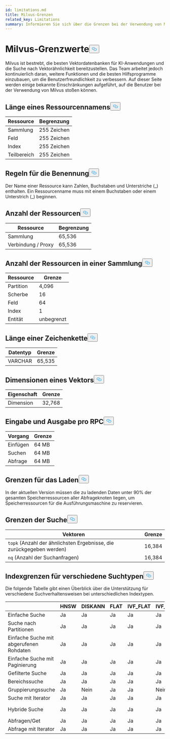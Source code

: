```yaml
---
id: limitations.md
title: Milvus-Grenzen
related_key: Limitations
summary: Informieren Sie sich über die Grenzen bei der Verwendung von Milvus.
---
```

<h1 id="Milvus-Limits" class="common-anchor-header">Milvus-Grenzwerte<button data-href="#Milvus-Limits" class="anchor-icon" translate="no">
      <svg translate="no"
        aria-hidden="true"
        focusable="false"
        height="20"
        version="1.1"
        viewBox="0 0 16 16"
        width="16"
      >
        <path
          fill="#0092E4"
          fill-rule="evenodd"
          d="M4 9h1v1H4c-1.5 0-3-1.69-3-3.5S2.55 3 4 3h4c1.45 0 3 1.69 3 3.5 0 1.41-.91 2.72-2 3.25V8.59c.58-.45 1-1.27 1-2.09C10 5.22 8.98 4 8 4H4c-.98 0-2 1.22-2 2.5S3 9 4 9zm9-3h-1v1h1c1 0 2 1.22 2 2.5S13.98 12 13 12H9c-.98 0-2-1.22-2-2.5 0-.83.42-1.64 1-2.09V6.25c-1.09.53-2 1.84-2 3.25C6 11.31 7.55 13 9 13h4c1.45 0 3-1.69 3-3.5S14.5 6 13 6z"
        ></path>
      </svg>
    </button></h1><p>Milvus ist bestrebt, die besten Vektordatenbanken für KI-Anwendungen und die Suche nach Vektorähnlichkeit bereitzustellen. Das Team arbeitet jedoch kontinuierlich daran, weitere Funktionen und die besten Hilfsprogramme einzubauen, um die Benutzerfreundlichkeit zu verbessern. Auf dieser Seite werden einige bekannte Einschränkungen aufgeführt, auf die Benutzer bei der Verwendung von Milvus stoßen können.</p>
<h2 id="Length-of-a-resource-name" class="common-anchor-header">Länge eines Ressourcennamens<button data-href="#Length-of-a-resource-name" class="anchor-icon" translate="no">
      <svg translate="no"
        aria-hidden="true"
        focusable="false"
        height="20"
        version="1.1"
        viewBox="0 0 16 16"
        width="16"
      >
        <path
          fill="#0092E4"
          fill-rule="evenodd"
          d="M4 9h1v1H4c-1.5 0-3-1.69-3-3.5S2.55 3 4 3h4c1.45 0 3 1.69 3 3.5 0 1.41-.91 2.72-2 3.25V8.59c.58-.45 1-1.27 1-2.09C10 5.22 8.98 4 8 4H4c-.98 0-2 1.22-2 2.5S3 9 4 9zm9-3h-1v1h1c1 0 2 1.22 2 2.5S13.98 12 13 12H9c-.98 0-2-1.22-2-2.5 0-.83.42-1.64 1-2.09V6.25c-1.09.53-2 1.84-2 3.25C6 11.31 7.55 13 9 13h4c1.45 0 3-1.69 3-3.5S14.5 6 13 6z"
        ></path>
      </svg>
    </button></h2><table>
<thead>
<tr><th>Ressource</th><th>Begrenzung</th></tr>
</thead>
<tbody>
<tr><td>Sammlung</td><td>255 Zeichen</td></tr>
<tr><td>Feld</td><td>255 Zeichen</td></tr>
<tr><td>Index</td><td>255 Zeichen</td></tr>
<tr><td>Teilbereich</td><td>255 Zeichen</td></tr>
</tbody>
</table>
<h2 id="Naming-rules" class="common-anchor-header">Regeln für die Benennung<button data-href="#Naming-rules" class="anchor-icon" translate="no">
      <svg translate="no"
        aria-hidden="true"
        focusable="false"
        height="20"
        version="1.1"
        viewBox="0 0 16 16"
        width="16"
      >
        <path
          fill="#0092E4"
          fill-rule="evenodd"
          d="M4 9h1v1H4c-1.5 0-3-1.69-3-3.5S2.55 3 4 3h4c1.45 0 3 1.69 3 3.5 0 1.41-.91 2.72-2 3.25V8.59c.58-.45 1-1.27 1-2.09C10 5.22 8.98 4 8 4H4c-.98 0-2 1.22-2 2.5S3 9 4 9zm9-3h-1v1h1c1 0 2 1.22 2 2.5S13.98 12 13 12H9c-.98 0-2-1.22-2-2.5 0-.83.42-1.64 1-2.09V6.25c-1.09.53-2 1.84-2 3.25C6 11.31 7.55 13 9 13h4c1.45 0 3-1.69 3-3.5S14.5 6 13 6z"
        ></path>
      </svg>
    </button></h2><p>Der Name einer Ressource kann Zahlen, Buchstaben und Unterstriche (_) enthalten. Ein Ressourcenname muss mit einem Buchstaben oder einem Unterstrich (_) beginnen.</p>
<h2 id="Number-of-resources" class="common-anchor-header">Anzahl der Ressourcen<button data-href="#Number-of-resources" class="anchor-icon" translate="no">
      <svg translate="no"
        aria-hidden="true"
        focusable="false"
        height="20"
        version="1.1"
        viewBox="0 0 16 16"
        width="16"
      >
        <path
          fill="#0092E4"
          fill-rule="evenodd"
          d="M4 9h1v1H4c-1.5 0-3-1.69-3-3.5S2.55 3 4 3h4c1.45 0 3 1.69 3 3.5 0 1.41-.91 2.72-2 3.25V8.59c.58-.45 1-1.27 1-2.09C10 5.22 8.98 4 8 4H4c-.98 0-2 1.22-2 2.5S3 9 4 9zm9-3h-1v1h1c1 0 2 1.22 2 2.5S13.98 12 13 12H9c-.98 0-2-1.22-2-2.5 0-.83.42-1.64 1-2.09V6.25c-1.09.53-2 1.84-2 3.25C6 11.31 7.55 13 9 13h4c1.45 0 3-1.69 3-3.5S14.5 6 13 6z"
        ></path>
      </svg>
    </button></h2><table>
<thead>
<tr><th>Ressource</th><th>Begrenzung</th></tr>
</thead>
<tbody>
<tr><td>Sammlung</td><td>65,536</td></tr>
<tr><td>Verbindung / Proxy</td><td>65,536</td></tr>
</tbody>
</table>
<h2 id="Number-of-resources-in-a-collection" class="common-anchor-header">Anzahl der Ressourcen in einer Sammlung<button data-href="#Number-of-resources-in-a-collection" class="anchor-icon" translate="no">
      <svg translate="no"
        aria-hidden="true"
        focusable="false"
        height="20"
        version="1.1"
        viewBox="0 0 16 16"
        width="16"
      >
        <path
          fill="#0092E4"
          fill-rule="evenodd"
          d="M4 9h1v1H4c-1.5 0-3-1.69-3-3.5S2.55 3 4 3h4c1.45 0 3 1.69 3 3.5 0 1.41-.91 2.72-2 3.25V8.59c.58-.45 1-1.27 1-2.09C10 5.22 8.98 4 8 4H4c-.98 0-2 1.22-2 2.5S3 9 4 9zm9-3h-1v1h1c1 0 2 1.22 2 2.5S13.98 12 13 12H9c-.98 0-2-1.22-2-2.5 0-.83.42-1.64 1-2.09V6.25c-1.09.53-2 1.84-2 3.25C6 11.31 7.55 13 9 13h4c1.45 0 3-1.69 3-3.5S14.5 6 13 6z"
        ></path>
      </svg>
    </button></h2><table>
<thead>
<tr><th>Ressource</th><th>Grenze</th></tr>
</thead>
<tbody>
<tr><td>Partition</td><td>4,096</td></tr>
<tr><td>Scherbe</td><td>16</td></tr>
<tr><td>Feld</td><td>64</td></tr>
<tr><td>Index</td><td>1</td></tr>
<tr><td>Entität</td><td>unbegrenzt</td></tr>
</tbody>
</table>
<h2 id="Length-of-a-string" class="common-anchor-header">Länge einer Zeichenkette<button data-href="#Length-of-a-string" class="anchor-icon" translate="no">
      <svg translate="no"
        aria-hidden="true"
        focusable="false"
        height="20"
        version="1.1"
        viewBox="0 0 16 16"
        width="16"
      >
        <path
          fill="#0092E4"
          fill-rule="evenodd"
          d="M4 9h1v1H4c-1.5 0-3-1.69-3-3.5S2.55 3 4 3h4c1.45 0 3 1.69 3 3.5 0 1.41-.91 2.72-2 3.25V8.59c.58-.45 1-1.27 1-2.09C10 5.22 8.98 4 8 4H4c-.98 0-2 1.22-2 2.5S3 9 4 9zm9-3h-1v1h1c1 0 2 1.22 2 2.5S13.98 12 13 12H9c-.98 0-2-1.22-2-2.5 0-.83.42-1.64 1-2.09V6.25c-1.09.53-2 1.84-2 3.25C6 11.31 7.55 13 9 13h4c1.45 0 3-1.69 3-3.5S14.5 6 13 6z"
        ></path>
      </svg>
    </button></h2><table>
<thead>
<tr><th>Datentyp</th><th>Grenze</th></tr>
</thead>
<tbody>
<tr><td>VARCHAR</td><td>65,535</td></tr>
</tbody>
</table>
<h2 id="Dimensions-of-a-vector" class="common-anchor-header">Dimensionen eines Vektors<button data-href="#Dimensions-of-a-vector" class="anchor-icon" translate="no">
      <svg translate="no"
        aria-hidden="true"
        focusable="false"
        height="20"
        version="1.1"
        viewBox="0 0 16 16"
        width="16"
      >
        <path
          fill="#0092E4"
          fill-rule="evenodd"
          d="M4 9h1v1H4c-1.5 0-3-1.69-3-3.5S2.55 3 4 3h4c1.45 0 3 1.69 3 3.5 0 1.41-.91 2.72-2 3.25V8.59c.58-.45 1-1.27 1-2.09C10 5.22 8.98 4 8 4H4c-.98 0-2 1.22-2 2.5S3 9 4 9zm9-3h-1v1h1c1 0 2 1.22 2 2.5S13.98 12 13 12H9c-.98 0-2-1.22-2-2.5 0-.83.42-1.64 1-2.09V6.25c-1.09.53-2 1.84-2 3.25C6 11.31 7.55 13 9 13h4c1.45 0 3-1.69 3-3.5S14.5 6 13 6z"
        ></path>
      </svg>
    </button></h2><table>
<thead>
<tr><th>Eigenschaft</th><th>Grenze</th></tr>
</thead>
<tbody>
<tr><td>Dimension</td><td>32,768</td></tr>
</tbody>
</table>
<h2 id="Input-and-Output-per-RPC" class="common-anchor-header">Eingabe und Ausgabe pro RPC<button data-href="#Input-and-Output-per-RPC" class="anchor-icon" translate="no">
      <svg translate="no"
        aria-hidden="true"
        focusable="false"
        height="20"
        version="1.1"
        viewBox="0 0 16 16"
        width="16"
      >
        <path
          fill="#0092E4"
          fill-rule="evenodd"
          d="M4 9h1v1H4c-1.5 0-3-1.69-3-3.5S2.55 3 4 3h4c1.45 0 3 1.69 3 3.5 0 1.41-.91 2.72-2 3.25V8.59c.58-.45 1-1.27 1-2.09C10 5.22 8.98 4 8 4H4c-.98 0-2 1.22-2 2.5S3 9 4 9zm9-3h-1v1h1c1 0 2 1.22 2 2.5S13.98 12 13 12H9c-.98 0-2-1.22-2-2.5 0-.83.42-1.64 1-2.09V6.25c-1.09.53-2 1.84-2 3.25C6 11.31 7.55 13 9 13h4c1.45 0 3-1.69 3-3.5S14.5 6 13 6z"
        ></path>
      </svg>
    </button></h2><table>
<thead>
<tr><th>Vorgang</th><th>Grenze</th></tr>
</thead>
<tbody>
<tr><td>Einfügen</td><td>64 MB</td></tr>
<tr><td>Suchen</td><td>64 MB</td></tr>
<tr><td>Abfrage</td><td>64 MB</td></tr>
</tbody>
</table>
<h2 id="Load-limits" class="common-anchor-header">Grenzen für das Laden<button data-href="#Load-limits" class="anchor-icon" translate="no">
      <svg translate="no"
        aria-hidden="true"
        focusable="false"
        height="20"
        version="1.1"
        viewBox="0 0 16 16"
        width="16"
      >
        <path
          fill="#0092E4"
          fill-rule="evenodd"
          d="M4 9h1v1H4c-1.5 0-3-1.69-3-3.5S2.55 3 4 3h4c1.45 0 3 1.69 3 3.5 0 1.41-.91 2.72-2 3.25V8.59c.58-.45 1-1.27 1-2.09C10 5.22 8.98 4 8 4H4c-.98 0-2 1.22-2 2.5S3 9 4 9zm9-3h-1v1h1c1 0 2 1.22 2 2.5S13.98 12 13 12H9c-.98 0-2-1.22-2-2.5 0-.83.42-1.64 1-2.09V6.25c-1.09.53-2 1.84-2 3.25C6 11.31 7.55 13 9 13h4c1.45 0 3-1.69 3-3.5S14.5 6 13 6z"
        ></path>
      </svg>
    </button></h2><p>In der aktuellen Version müssen die zu ladenden Daten unter 90% der gesamten Speicherressourcen aller Abfrageknoten liegen, um Speicherressourcen für die Ausführungsmaschine zu reservieren.</p>
<h2 id="Search-limits" class="common-anchor-header">Grenzen der Suche<button data-href="#Search-limits" class="anchor-icon" translate="no">
      <svg translate="no"
        aria-hidden="true"
        focusable="false"
        height="20"
        version="1.1"
        viewBox="0 0 16 16"
        width="16"
      >
        <path
          fill="#0092E4"
          fill-rule="evenodd"
          d="M4 9h1v1H4c-1.5 0-3-1.69-3-3.5S2.55 3 4 3h4c1.45 0 3 1.69 3 3.5 0 1.41-.91 2.72-2 3.25V8.59c.58-.45 1-1.27 1-2.09C10 5.22 8.98 4 8 4H4c-.98 0-2 1.22-2 2.5S3 9 4 9zm9-3h-1v1h1c1 0 2 1.22 2 2.5S13.98 12 13 12H9c-.98 0-2-1.22-2-2.5 0-.83.42-1.64 1-2.09V6.25c-1.09.53-2 1.84-2 3.25C6 11.31 7.55 13 9 13h4c1.45 0 3-1.69 3-3.5S14.5 6 13 6z"
        ></path>
      </svg>
    </button></h2><table>
<thead>
<tr><th>Vektoren</th><th>Grenze</th></tr>
</thead>
<tbody>
<tr><td><code translate="no">topk</code> (Anzahl der ähnlichsten Ergebnisse, die zurückgegeben werden)</td><td>16,384</td></tr>
<tr><td><code translate="no">nq</code> (Anzahl der Suchanfragen)</td><td>16,384</td></tr>
</tbody>
</table>
<h2 id="Index-limits-on-different-search-types" class="common-anchor-header">Indexgrenzen für verschiedene Suchtypen<button data-href="#Index-limits-on-different-search-types" class="anchor-icon" translate="no">
      <svg translate="no"
        aria-hidden="true"
        focusable="false"
        height="20"
        version="1.1"
        viewBox="0 0 16 16"
        width="16"
      >
        <path
          fill="#0092E4"
          fill-rule="evenodd"
          d="M4 9h1v1H4c-1.5 0-3-1.69-3-3.5S2.55 3 4 3h4c1.45 0 3 1.69 3 3.5 0 1.41-.91 2.72-2 3.25V8.59c.58-.45 1-1.27 1-2.09C10 5.22 8.98 4 8 4H4c-.98 0-2 1.22-2 2.5S3 9 4 9zm9-3h-1v1h1c1 0 2 1.22 2 2.5S13.98 12 13 12H9c-.98 0-2-1.22-2-2.5 0-.83.42-1.64 1-2.09V6.25c-1.09.53-2 1.84-2 3.25C6 11.31 7.55 13 9 13h4c1.45 0 3-1.69 3-3.5S14.5 6 13 6z"
        ></path>
      </svg>
    </button></h2><p>Die folgende Tabelle gibt einen Überblick über die Unterstützung für verschiedene Suchverhaltensweisen bei unterschiedlichen Indextypen.</p>
<table>
<thead>
<tr><th></th><th>HNSW</th><th>DISKANN</th><th>FLAT</th><th>IVF_FLAT</th><th>IVF_SQ8</th><th>IVF_PQ</th><th>SCANN</th><th>GPU_IFV_FLAT</th><th>GPU_IVF_PQ</th><th>GPU_CAGRA</th><th>GPU_BRUTE_FORCE</th><th>SPÄRLICHER_INVERTIERTER_INDEX</th><th>SPARSE_WAND</th><th>BIN_FLAT</th><th>BIN_IVF_FLAT</th></tr>
</thead>
<tbody>
<tr><td>Einfache Suche</td><td>Ja</td><td>Ja</td><td>Ja</td><td>Ja</td><td>Ja</td><td>Ja</td><td>Ja</td><td>Ja</td><td>Ja</td><td>Ja</td><td>Ja</td><td>Ja</td><td>Ja</td><td>Ja</td><td>Ja</td></tr>
<tr><td>Suche nach Partitionen</td><td>Ja</td><td>Ja</td><td>Ja</td><td>Ja</td><td>Ja</td><td>Ja</td><td>Ja</td><td>Ja</td><td>Ja</td><td>Ja</td><td>Ja</td><td>Ja</td><td>Ja</td><td>Ja</td><td>Ja</td></tr>
<tr><td>Einfache Suche mit abgerufenen Rohdaten</td><td>Ja</td><td>Ja</td><td>Ja</td><td>Ja</td><td>Ja</td><td>Ja</td><td>Ja</td><td>Ja</td><td>Ja</td><td>Ja</td><td>Ja</td><td>Ja</td><td>Ja</td><td>Ja</td><td>Ja</td></tr>
<tr><td>Einfache Suche mit Paginierung</td><td>Ja</td><td>Ja</td><td>Ja</td><td>Ja</td><td>Ja</td><td>Ja</td><td>Ja</td><td>Ja</td><td>Ja</td><td>Ja</td><td>Ja</td><td>Ja</td><td>Ja</td><td>Ja</td><td>Ja</td></tr>
<tr><td>Gefilterte Suche</td><td>Ja</td><td>Ja</td><td>Ja</td><td>Ja</td><td>Ja</td><td>Ja</td><td>Ja</td><td>Ja</td><td>Ja</td><td>Ja</td><td>Ja</td><td>Ja</td><td>Ja</td><td>Ja</td><td>Ja</td></tr>
<tr><td>Bereichssuche</td><td>Ja</td><td>Ja</td><td>Ja</td><td>Ja</td><td>Ja</td><td>Ja</td><td>Ja</td><td>Nein</td><td>Nein</td><td>Nein</td><td>Nein</td><td>Nein</td><td>Nein</td><td>Ja</td><td>Ja</td></tr>
<tr><td>Gruppierungssuche</td><td>Ja</td><td>Nein</td><td>Ja</td><td>Ja</td><td>Nein</td><td>Nein</td><td>Nein</td><td>Nein</td><td>Nein</td><td>Nein</td><td>Nein</td><td>Nein</td><td>Nein</td><td>Nein</td><td>Nein</td></tr>
<tr><td>Suche mit Iterator</td><td>Ja</td><td>Ja</td><td>Ja</td><td>Ja</td><td>Ja</td><td>Ja</td><td>Ja</td><td>Nein</td><td>Nein</td><td>Nein</td><td>Nein</td><td>Nein</td><td>Nein</td><td>Nein</td><td>Nein</td></tr>
<tr><td>Hybride Suche</td><td>Ja</td><td>Ja</td><td>Ja</td><td>Ja</td><td>Ja</td><td>Ja</td><td>Ja</td><td>Ja</td><td>Ja</td><td>Ja</td><td>Ja</td><td>Ja(Nur RRFRanker)</td><td>Ja(Nur RRFRanker)</td><td>Ja</td><td>Ja</td></tr>
<tr><td>Abfragen/Get</td><td>Ja</td><td>Ja</td><td>Ja</td><td>Ja</td><td>Ja</td><td>Ja</td><td>Ja</td><td>Ja</td><td>Ja</td><td>Ja</td><td>Ja</td><td>Ja</td><td>Ja</td><td>Ja</td><td>Ja</td></tr>
<tr><td>Abfrage mit Iterator</td><td>Ja</td><td>Ja</td><td>Ja</td><td>Ja</td><td>Ja</td><td>Ja</td><td>Ja</td><td>Nein</td><td>Nein</td><td>Nein</td><td>Nein</td><td>Ja</td><td>Ja</td><td>Ja</td><td>Ja</td></tr>
</tbody>
</table>

